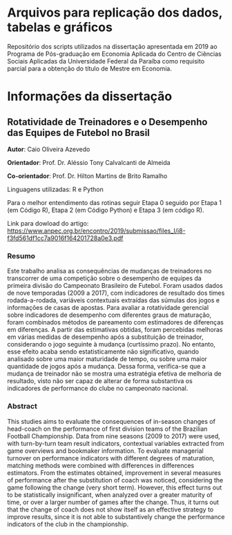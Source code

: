 # Arquivos para replicação dos dados, tabelas e gráficos

Repositório dos scripts utilizados na dissertação apresentada em 2019 ao Programa de Pós-graduação em Economia Aplicada do Centro de Ciências Sociais Aplicadas da Universidade Federal da Paraíba como requisito parcial para a obtenção do título de Mestre em Economia.

# Informações da dissertação

## Rotatividade de Treinadores e o Desempenho das Equipes de Futebol no Brasil

**Autor**: Caio Oliveira Azevedo

**Orientador**: Prof. Dr. Aléssio Tony Calvalcanti de Almeida

**Co-orientador**: Prof. Dr. Hilton Martins de Brito Ramalho

Linguagens utilizadas: R e Python

Para o melhor entendimento das rotinas seguir Etapa 0 seguido por Etapa 1 (em Código R), Etapa 2 (em Código Python) e Etapa 3 (em código R).

Link para dowload do artigo: https://www.anpec.org.br/encontro/2019/submissao/files_I/i8-f3fd561df1cc7a9016f164201728a0e3.pdf



### Resumo

Este trabalho analisa as consequências de mudanças de treinadores no transcorrer de uma competição sobre
o desempenho de equipes da primeira divisão do Campeonato Brasileiro de Futebol. Foram usados dados
de nove temporadas (2009 a 2017), com indicadores de resultado dos times rodada-a-rodada, variáveis
contextuais extraídas das súmulas dos jogos e informações de casas de apostas. Para avaliar a rotatividade gerencial
sobre indicadores de desempenho com diferentes graus de maturação, foram combinados métodos de
pareamento com estimadores de diferenças em diferenças. A partir das estimativas obtidas, foram percebidas
melhoras em várias medidas de desempenho após a substituição de treinador, considerando o jogo seguinte à
mudança (curtíssimo prazo). No entanto, esse efeito acaba sendo estatisticamente não significativo, quando
analisado sobre uma maior maturidade de tempo, ou sobre uma maior quantidade de jogos após a mudança.
Dessa forma, verifica-se que a mudança de treinador não se mostra uma estratégia efetiva de melhoria de
resultado, visto não ser capaz de alterar de forma substantiva os indicadores de performance do clube no
campeonato nacional.

### Abstract

This studies aims to evaluate the consequences of in-season changes of head-coach on the performance
of first division teams of the Brazilian Football Championship. Data from nine seasons (2009 to 2017)
were used, with turn-by-turn team result indicators, contextual variables extracted from game overviews
and bookmaker information. To evaluate managerial turnover on performance indicators with different
degrees of maturation, matching methods were combined with differences in differences estimators. From
the estimates obtained, improvement in several measures of performance after the substitution of coach was
noticed, considering the game following the change (very short term). However, this effect turns out to be
statistically insignificant, when analyzed over a greater maturity of time, or over a larger number of games
after the change. Thus, it turns out that the change of coach does not show itself as an effective strategy to
improve results, since it is not able to substantively change the performance indicators of the club in the
championship.
